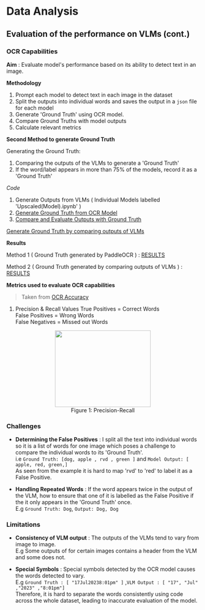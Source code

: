 # Data Analysis

## Evaluation of the performance on VLMs (cont.)

### OCR Capabilities 

**Aim** : Evaluate model's performance based on its ability to detect text in an image. 

**Methodology** 

1. Prompt each model to detect text in each image in the dataset
2. Split the outputs into individual words and saves the output in a `json` file for each model
3. Generate 'Ground Truth' using OCR model.
4. Compare Ground Truths with model outputs
6. Calculate relevant metrics

**Second Method to generate Ground Truth**

Generating the Ground Truth:
   1. Comparing the outputs of the VLMs to generate a 'Ground Truth'
   2. If the word/label appears in more than 75% of the models, record it as a 'Ground Truth'

*Code*
1. Generate Outputs from VLMs ( Individual Models labelled 'Upscaled(Model).ipynb' )
2. [Generate Ground Truth from OCR Model](https://github.com/DCMZ88/internship/blob/main/Week%2011/Codes/PaddleOCR.ipynb)
3. [Compare and Evaluate Outputs with Ground Truth](https://github.com/DCMZ88/internship/blob/main/Week%2011/Codes/FinalEvaluation.ipynb)

[Generate Ground Truth by comparing outputs of VLMs](https://github.com/DCMZ88/internship/blob/main/Week%2011/Codes/Consensus_Ground_Truth.ipynb)

**Results**

Method 1 ( Ground Truth generated by PaddleOCR ) : [RESULTS](https://github.com/DCMZ88/internship/blob/main/Week%2011/Results(OCR%20Model)/README.md)

Method 2 ( Ground Truth generated by comparing outputs of VLMs ) : [RESULTS](https://github.com/DCMZ88/internship/blob/main/Week%2011/Results(Compare)/README.md)

**Metrics used to evaluate OCR capabilities**

> Taken from [OCR Accuracy](https://www.docsumo.com/blogs/ocr/accuracy)

1. Precision & Recall Values 
   True Positives = Correct Words\
   False Positives = Wrong Words\
   False Negatives = Missed out Words

<p align="middle">
  <img src="https://assets-global.website-files.com/5d7b77b063a9066d83e1209c/639c3cc56bda8713d4a2f29c_precision-recall.webp" width=250, height=200>
  <br>Figure 1: Precision-Recall 


### Challenges
   - **Determining the False Positives** : I split all the text into individual words so it is a list of words for one image which poses a challenge to compare the individual words to its 'Ground Truth'.\
   i.e `Ground Truth: [dog, apple , rvd , green ]` and `Model Output: [ apple, red, green,]`\
As seen from the example it is hard to map 'rvd' to 'red' to label it as a False Positive.

   - **Handling Repeated Words** : If the word appears twice in the output of the VLM, how to ensure that one of it is labelled as the False Positive if the it only appears in the 'Ground Truth' once.\
     E.g `Ground Truth: Dog`, `Output: Dog, Dog`
     
### Limitations 

   - **Consistency of VLM output** : The outputs of the VLMs tend to vary from image to image.\
    E.g Some outputs of for certain images contains a header from the VLM and some does not.

   - **Special Symbols** : Special symbols detected by the OCR model causes the words detected to vary.\
    E.g `Ground Truth : [ "17Jul20238:01pm" ]` ,`VLM Output : [ "17", "Jul" ,"2023" ,"8:01pm"]`\
    Therefore, it is hard to separate the words consistently using code across the whole dataset, leading to inaccurate evaluation of the model.
